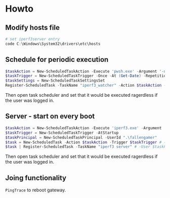# Howto

## Modify hosts file

```ps1
# set iperf3server entry
code C:\Windows\System32\drivers\etc\hosts
```

## Schedule for periodic execution

```ps1
$taskAction = New-ScheduledTaskAction -Execute 'pwsh.exe' -Argument '-nop -w Hidden -File "C:\Users\Alex\src\iperf3_watcher\run.ps1"'
$taskTrigger = New-ScheduledTaskTrigger -Once -At (Get-Date) -RepetitionInterval (New-TimeSpan -Minutes 10) -RepetitionDuration (New-TimeSpan -Days (365*10))
$taskSettings = New-ScheduledTaskSettingsSet
Register-ScheduledTask -TaskName "iperf3_watcher" -Action $taskAction -Trigger $taskTrigger -Settings $taskSettings
```

Then open task scheduler and set that it would be executed ragerdless if the user was logged in.

## Server - start on every boot

```ps1
$taskAction = New-ScheduledTaskAction -Execute 'iperf3.exe' -Argument '-s'
$taskTrigger = New-ScheduledTaskTrigger -AtStartup
$taskPrincipal = New-ScheduledTaskPrincipal -UserId ".\fallengamer"
$task = New-ScheduledTask -Action $taskAction -Trigger $taskTrigger # -Principal $taskPrincipal
$task | Register-ScheduledTask -TaskName "iperf3 server" # -User $taskPrincipal -Force
```

Then open task scheduler and set that it would be executed ragerdless if the user was logged in.

## Joing functionality

`PingTrace` to reboot gateway.
